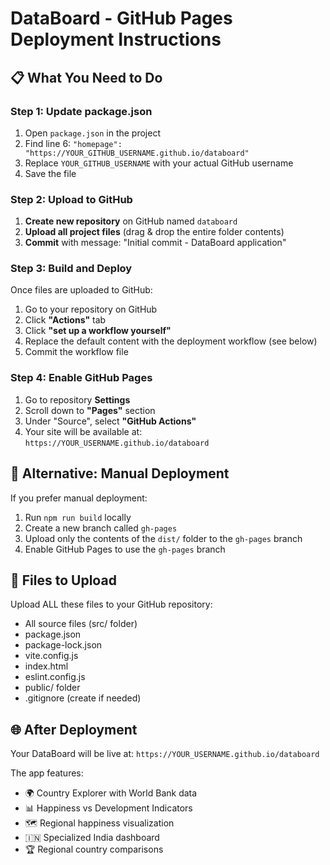 # DataBoard - GitHub Pages Deployment Instructions

## 📋 **What You Need to Do**

### **Step 1: Update package.json**
1. Open `package.json` in the project
2. Find line 6: `"homepage": "https://YOUR_GITHUB_USERNAME.github.io/databoard"`
3. Replace `YOUR_GITHUB_USERNAME` with your actual GitHub username
4. Save the file

### **Step 2: Upload to GitHub**
1. **Create new repository** on GitHub named `databoard`
2. **Upload all project files** (drag & drop the entire folder contents)
3. **Commit** with message: "Initial commit - DataBoard application"

### **Step 3: Build and Deploy**
Once files are uploaded to GitHub:

1. Go to your repository on GitHub
2. Click **"Actions"** tab
3. Click **"set up a workflow yourself"**
4. Replace the default content with the deployment workflow (see below)
5. Commit the workflow file

### **Step 4: Enable GitHub Pages**
1. Go to repository **Settings**
2. Scroll down to **"Pages"** section
3. Under "Source", select **"GitHub Actions"**
4. Your site will be available at: `https://YOUR_USERNAME.github.io/databoard`

## 🔧 **Alternative: Manual Deployment**

If you prefer manual deployment:

1. Run `npm run build` locally
2. Create a new branch called `gh-pages`
3. Upload only the contents of the `dist/` folder to the `gh-pages` branch
4. Enable GitHub Pages to use the `gh-pages` branch

## 📁 **Files to Upload**
Upload ALL these files to your GitHub repository:
- All source files (src/ folder)
- package.json
- package-lock.json
- vite.config.js
- index.html
- eslint.config.js
- public/ folder
- .gitignore (create if needed)

## 🌐 **After Deployment**
Your DataBoard will be live at:
`https://YOUR_USERNAME.github.io/databoard`

The app features:
- 🌍 Country Explorer with World Bank data
- 📊 Happiness vs Development Indicators
- 🗺️ Regional happiness visualization
- 🇮🇳 Specialized India dashboard
- 🏆 Regional country comparisons
